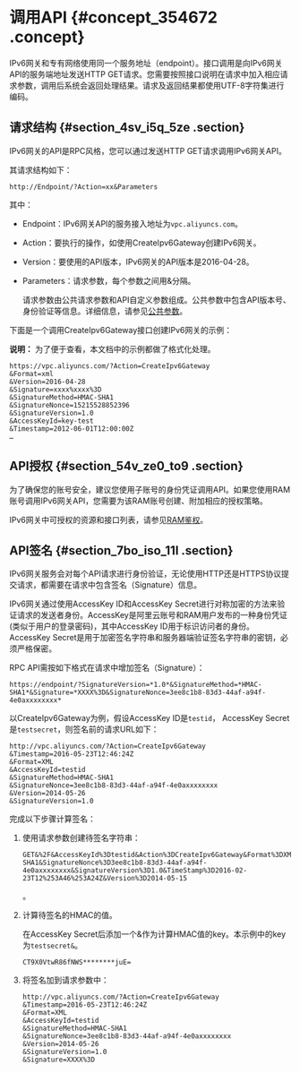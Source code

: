 # 调用API {#concept_354672 .concept}

IPv6网关和专有网络使用同一个服务地址（endpoint）。接口调用是向IPv6网关API的服务端地址发送HTTP GET请求。您需要按照接口说明在请求中加入相应请求参数，调用后系统会返回处理结果。请求及返回结果都使用UTF-8字符集进行编码。

## 请求结构 {#section_4sv_i5q_5ze .section}

IPv6网关的API是RPC风格，您可以通过发送HTTP GET请求调用IPv6网关API。

其请求结构如下：

``` {#codeblock_kqt_qym_oab}
http://Endpoint/?Action=xx&Parameters
```

其中：

-   Endpoint：IPv6网关API的服务接入地址为`vpc.aliyuncs.com`。
-   Action：要执行的操作，如使用CreateIpv6Gateway创建IPv6网关。
-   Version：要使用的API版本，IPv6网关的API版本是2016-04-28。
-   Parameters：请求参数，每个参数之间用&分隔。

    请求参数由公共请求参数和API自定义参数组成。公共参数中包含API版本号、身份验证等信息。详细信息，请参见[公共参数](../../../../cn.zh-CN/API参考/公共参数.md#)。


下面是一个调用CreateIpv6Gateway接口创建IPv6网关的示例：

**说明：** 为了便于查看，本文档中的示例都做了格式化处理。

``` {#codeblock_8au_6hq_h15}
https://vpc.aliyuncs.com/?Action=CreateIpv6Gateway
&Format=xml
&Version=2016-04-28
&Signature=xxxx%xxxx%3D
&SignatureMethod=HMAC-SHA1
&SignatureNonce=15215528852396
&SignatureVersion=1.0
&AccessKeyId=key-test
&Timestamp=2012-06-01T12:00:00Z
…
```

## API授权 {#section_54v_ze0_to9 .section}

为了确保您的账号安全，建议您使用子账号的身份凭证调用API。如果您使用RAM账号调用IPv6网关API，您需要为该RAM账号创建、附加相应的授权策略。

IPv6网关中可授权的资源和接口列表，请参见[RAM鉴权](../../../../cn.zh-CN/API参考/RAM鉴权.md#)。

## API签名 {#section_7bo_iso_11l .section}

IPv6网关服务会对每个API请求进行身份验证，无论使用HTTP还是HTTPS协议提交请求，都需要在请求中包含签名（Signature）信息。

IPv6网关通过使用AccessKey ID和AccessKey Secret进行对称加密的方法来验证请求的发送者身份。AccessKey是阿里云账号和RAM用户发布的一种身份凭证\(类似于用户的登录密码\)，其中AccessKey ID用于标识访问者的身份。AccessKey Secret是用于加密签名字符串和服务器端验证签名字符串的密钥，必须严格保密。

RPC API需按如下格式在请求中增加签名（Signature）：

`https://endpoint/?SignatureVersion=*1.0*&SignatureMethod=*HMAC-SHA1*&Signature=*XXXX%3D&SignatureNonce=3ee8c1b8-83d3-44af-a94f-4e0axxxxxxxx*`

以CreateIpv6Gateway为例，假设AccessKey ID是`testid`， AccessKey Secret是`testsecret`，则签名前的请求URL如下：

``` {#codeblock_div_l34_0yz}
http://vpc.aliyuncs.com/?Action=CreateIpv6Gateway
&Timestamp=2016-05-23T12:46:24Z
&Format=XML
&AccessKeyId=testid
&SignatureMethod=HMAC-SHA1
&SignatureNonce=3ee8c1b8-83d3-44af-a94f-4e0axxxxxxxx
&Version=2014-05-26
&SignatureVersion=1.0
```

完成以下步骤计算签名：

1.  使用请求参数创建待签名字符串：

    ``` {#codeblock_05v_73a_zdg}
    GET&%2F&AccessKeyId%3Dtestid&Action%3DCreateIpv6Gateway&Format%3DXML&SignatureMethod%3DHMAC-SHA1&SignatureNonce%3D3ee8c1b8-83d3-44af-a94f-4e0axxxxxxxx&SignatureVersion%3D1.0&TimeStamp%3D2016-02-23T12%253A46%253A24Z&Version%3D2014-05-15
    ```

    。

2.  计算待签名的HMAC的值。

    在AccessKey Secret后添加一个&作为计算HMAC值的key。本示例中的key为`testsecret&`。

    ``` {#codeblock_k97_fhq_w52}
    CT9X0VtwR86fNWS********juE=
    ```

3.  将签名加到请求参数中：

    ``` {#codeblock_mr2_99j_ny6}
    http://vpc.aliyuncs.com/?Action=CreateIpv6Gateway
    &Timestamp=2016-05-23T12:46:24Z
    &Format=XML
    &AccessKeyId=testid
    &SignatureMethod=HMAC-SHA1
    &SignatureNonce=3ee8c1b8-83d3-44af-a94f-4e0axxxxxxxx
    &Version=2014-05-26
    &SignatureVersion=1.0
    &Signature=XXXX%3D
    ```


